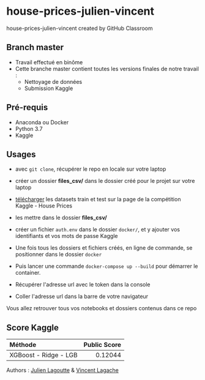 # house-prices-julien-vincent
house-prices-julien-vincent created by GitHub Classroom

## Branch master

* Travail effectué en binôme
* Cette branche master contient toutes les versions finales de notre travail : 
  * Nettoyage de données
  * Submission Kaggle

## Pré-requis

* Anaconda ou Docker
* Python 3.7
* Kaggle

## Usages

* avec `git clone`, récupérer le repo en locale sur votre laptop
* créer un dossier **files_csv/** dans le dossier créé pour le projet sur votre laptop
* [télécharger](https://www.kaggle.com/c/house-prices-advanced-regression-techniques/data) les datasets train et test sur la page de la compétition Kaggle - House Prices
* les mettre dans le dossier **files_csv/**
* créer un fichier `auth.env` dans le dossier `docker/`, et y ajouter vos identifiants et vos mots de passe Kaggle
* Une fois tous les dossiers et fichiers créés, en ligne de commande, se positionner dans le dossier `docker`
* Puis lancer une commande `docker-compose up --build` pour démarrer le container.

* Récupérer l'adresse url avec le token dans la console
* Coller l'adresse url dans la barre de votre navigateur

Vous allez retrouver tous vos notebooks et dossiers contenus dans ce repo

## Score Kaggle

| Méthode                          |  Public Score  |
| :------------------------------- | --------------:|
| XGBoost - Ridge - LGB            |         0.12044|

Authors : [Julien Lagoutte](https://github.com/JuLagoutte) & [Vincent Lagache](https://github.com/vlagache)
